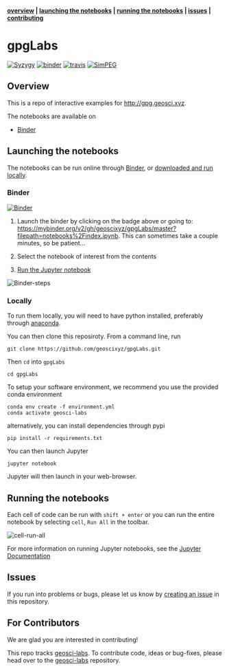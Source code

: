 **[overview](#overview) | [launching the notebooks](#launching-the-notebooks) | [running the notebooks](#running-the-notebooks) | [issues](#issues) | [contributing](#for-contributors)**

# gpgLabs

[![Syzygy](https://img.shields.io/badge/launch-syzygy-important)](https://ubc.syzygy.ca/jupyter/hub/user-redirect/git-pull?repo=https%3A%2F%2Fgithub.com%2Fgeoscixyz%2FgpgLabs&urlpath=tree%2FgpgLabs%2Fnotebooks%2Findex.ipynb)
[![binder](http://mybinder.org/badge.svg)](https://mybinder.org/v2/gh/geoscixyz/gpgLabs/master?filepath=notebooks%2Findex.ipynb)
[![travis](https://travis-ci.org/geoscixyz/gpgLabs.svg?branch=master)](https://travis-ci.org/geoscixyz/gpgLabs)
[![SimPEG](https://img.shields.io/badge/powered%20by-SimPEG-blue.svg)](http://simpeg.xyz)

## Overview

This is a repo of interactive examples for http://gpg.geosci.xyz.

The notebooks are available on
- [Binder](https://mybinder.org/v2/gh/geoscixyz/gpgLabs/master?filepath=notebooks%2Findex.ipynb)

<!-- <img src="https://em.geosci.xyz/_images/DC_LayeredEarth_notebook.png" width=60% align="center">
 -->

## Launching the notebooks

The notebooks can be run online through [Binder](#Binder), or [downloaded and run locally](#Locally).

### Binder

[![Binder](https://mybinder.org/badge.svg)](https://mybinder.org/v2/gh/geoscixyz/gpgLabs/master?filepath=notebooks%2Findex.ipyn)

1. Launch the binder by clicking on the badge above or going to: https://mybinder.org/v2/gh/geoscixyz/gpgLabs/master?filepath=notebooks%2Findex.ipynb.
   This can sometimes take a couple minutes, so be patient...

2. Select the notebook of interest from the contents

3. [Run the Jupyter notebook](#Running-the-notebooks)

![Binder-steps](https://em.geosci.xyz/_images/binder-steps.png)

### Locally

To run them locally, you will need to have python installed, preferably through [anaconda](https://www.anaconda.com/download/).

You can then clone this reposiroty. From a command line, run

```
git clone https://github.com/geoscixyz/gpgLabs.git
```

Then `cd` into `gpgLabs`

```
cd gpgLabs
```

To setup your software environment, we recommend you use the provided conda environment

```
conda env create -f environment.yml
conda activate geosci-labs
```

alternatively, you can install dependencies through pypi
```
pip install -r requirements.txt
```

You can then launch Jupyter
```
jupyter notebook
```

Jupyter will then launch in your web-browser.

## Running the notebooks

Each cell of code can be run with `shift + enter` or you can run the entire notebook by selecting `cell`, `Run All` in the toolbar.

![cell-run-all](https://em.geosci.xyz/_images/run_all_cells.png)

For more information on running Jupyter notebooks, see the [Jupyter Documentation](https://jupyter.readthedocs.io/en/latest/)

## Issues

If you run into problems or bugs, please let us know by [creating an issue](https://github.com/geoscixyz/gpgLabs/issues/new) in this repository.

## For Contributors

We are glad you are interested in contributing! 

This repo tracks [geosci-labs](https://github.com/geoscixyz/geosci-labs). To contribute code, ideas or bug-fixes, please head over to the [geosci-labs](https://github.com/geoscixyz/geosci-labs) repository. 





